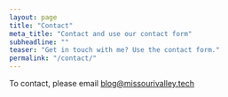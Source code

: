 ```yaml
---
layout: page
title: "Contact"
meta_title: "Contact and use our contact form"
subheadline: ""
teaser: "Get in touch with me? Use the contact form."
permalink: "/contact/"
---
```


To contact, please email [blog@missourivalley.tech](mailto:blog@missourivalley.tech)
